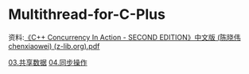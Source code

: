 # Multithread-for-C-Plus 

资料:[《C++ Concurrency In Action - SECOND EDITION》中文版 (陈晓伟 chenxiaowei) (z-lib.org).pdf](https://github.com/lizhaojie001/multithread-for-C-Plus/blob/main/%E3%80%8AC%2B%2B%20Concurrency%20In%20Action%20-%20SECOND%20EDITION%E3%80%8B%E4%B8%AD%E6%96%87%E7%89%88%20(%E9%99%88%E6%99%93%E4%BC%9F%20chenxiaowei)%20(z-lib.org).pdf)

[03.共享数据](./共享数据.md)
[04.同步操作](./同步操作.md)
